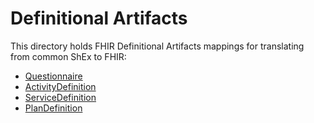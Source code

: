 # Definitional Artifacts 

This directory holds FHIR Definitional Artifacts mappings for translating from common ShEx to FHIR:
* [Questionnaire](https://www.hl7.org/fhir/questionnaire.html)
* [ActivityDefinition](https://www.hl7.org/fhir/activitydefinition.html)
* [ServiceDefinition](https://www.hl7.org/fhir/servicedefinition.html)
* [PlanDefinition](https://www.hl7.org/fhir/plandefinition.html)
